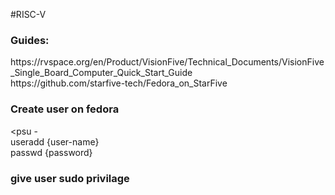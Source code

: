 #RISC-V

### Guides:
<p>https://rvspace.org/en/Product/VisionFive/Technical_Documents/VisionFive_Single_Board_Computer_Quick_Start_Guide<br>
https://github.com/starfive-tech/Fedora_on_StarFive
</p>

### Create user on fedora
<psu - <br>
useradd {user-name}<br>
passwd {password}</p>

### give user sudo privilage



